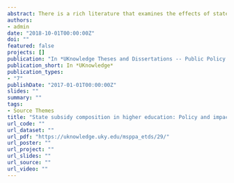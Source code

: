 ```yaml
---
abstract: There is a rich literature that examines the effects of state subsidies on various aspects of the higher education market. This dissertation aims to contribute to the literature on two broad fronts. First, rather than state subsidy levels, theoretical and empirical emphasis is placed on subsidy composition, or the distribution of subsidies across three primary modes of delivery—appropriations, need-based grants, and non-need-based grants. This focus is meant to reflect the policy decision faced by states, especially during times of fiscal stress, and reveal insights into important economic considerations. Second, differential impacts of state subsidies are examined not only with respect to student ability and income but also college inputs of academic quality and amenities. College amenities are an important input in the higher education market in need of more theoretical and empirical analysis.
authors:
- admin
date: "2018-10-01T00:00:00Z"
doi: ""
featured: false
projects: []
publication: "In *UKnowledge Theses and Dissertations -- Public Policy and Administration*, 29"
publication_short: In *UKnowledge*
publication_types:
- "7"
publishDate: "2017-01-01T00:00:00Z"
slides: ""
summary: ""
tags:
- Source Themes
title: "State subsidy composition in higher education: Policy and impacts"
url_code: ""
url_dataset: ""
url_pdf: "https://uknowledge.uky.edu/msppa_etds/29/"
url_poster: ""
url_project: ""
url_slides: ""
url_source: ""
url_video: ""
---
```



